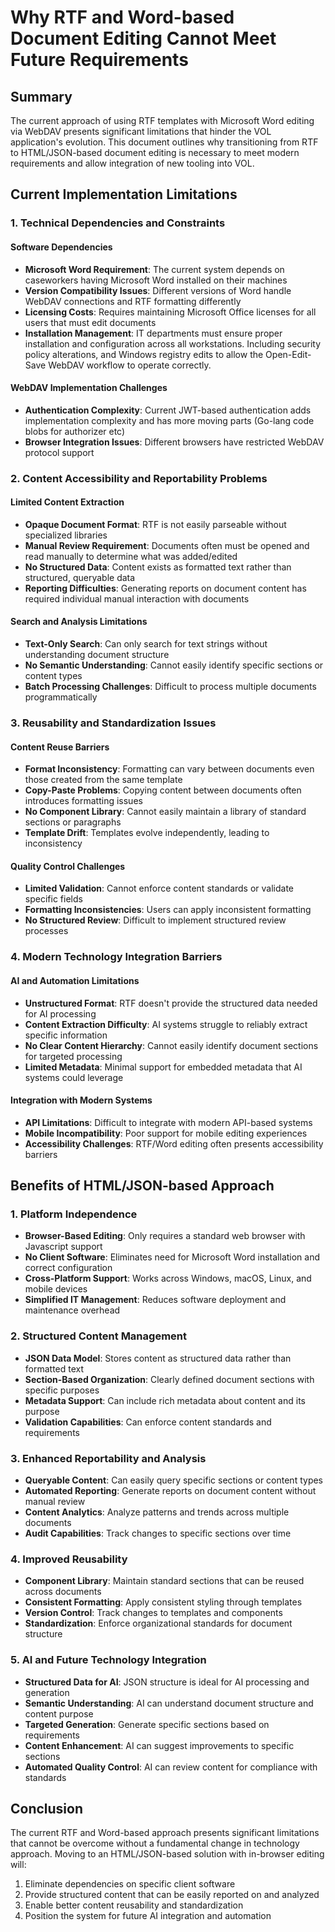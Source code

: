 # Why RTF and Word-based Document Editing Cannot Meet Future Requirements

## Summary

The current approach of using RTF templates with Microsoft Word editing via WebDAV presents significant limitations that hinder the VOL application's evolution. This document outlines why transitioning from RTF to HTML/JSON-based document editing is necessary to meet modern requirements and allow integration of new tooling into VOL.

## Current Implementation Limitations

### 1. Technical Dependencies and Constraints

#### Software Dependencies

-   **Microsoft Word Requirement**: The current system depends on caseworkers having Microsoft Word installed on their machines
-   **Version Compatibility Issues**: Different versions of Word handle WebDAV connections and RTF formatting differently
-   **Licensing Costs**: Requires maintaining Microsoft Office licenses for all users that must edit documents
-   **Installation Management**: IT departments must ensure proper installation and configuration across all workstations. Including security policy alterations, and Windows registry edits to allow the Open-Edit-Save WebDAV workflow to operate correctly.

#### WebDAV Implementation Challenges

-   **Authentication Complexity**: Current JWT-based authentication adds implementation complexity and has more moving parts (Go-lang code blobs for authorizer etc)
-   **Browser Integration Issues**: Different browsers have restricted WebDAV protocol support

### 2. Content Accessibility and Reportability Problems

#### Limited Content Extraction

-   **Opaque Document Format**: RTF is not easily parseable without specialized libraries
-   **Manual Review Requirement**: Documents often must be opened and read manually to determine what was added/edited
-   **No Structured Data**: Content exists as formatted text rather than structured, queryable data
-   **Reporting Difficulties**: Generating reports on document content has required individual manual interaction with documents

#### Search and Analysis Limitations

-   **Text-Only Search**: Can only search for text strings without understanding document structure
-   **No Semantic Understanding**: Cannot easily identify specific sections or content types
-   **Batch Processing Challenges**: Difficult to process multiple documents programmatically

### 3. Reusability and Standardization Issues

#### Content Reuse Barriers

-   **Format Inconsistency**: Formatting can vary between documents even those created from the same template
-   **Copy-Paste Problems**: Copying content between documents often introduces formatting issues
-   **No Component Library**: Cannot easily maintain a library of standard sections or paragraphs
-   **Template Drift**: Templates evolve independently, leading to inconsistency

#### Quality Control Challenges

-   **Limited Validation**: Cannot enforce content standards or validate specific fields
-   **Formatting Inconsistencies**: Users can apply inconsistent formatting
-   **No Structured Review**: Difficult to implement structured review processes

### 4. Modern Technology Integration Barriers

#### AI and Automation Limitations

-   **Unstructured Format**: RTF doesn't provide the structured data needed for AI processing
-   **Content Extraction Difficulty**: AI systems struggle to reliably extract specific information
-   **No Clear Content Hierarchy**: Cannot easily identify document sections for targeted processing
-   **Limited Metadata**: Minimal support for embedded metadata that AI systems could leverage

#### Integration with Modern Systems

-   **API Limitations**: Difficult to integrate with modern API-based systems
-   **Mobile Incompatibility**: Poor support for mobile editing experiences
-   **Accessibility Challenges**: RTF/Word editing often presents accessibility barriers

## Benefits of HTML/JSON-based Approach

### 1. Platform Independence

-   **Browser-Based Editing**: Only requires a standard web browser with Javascript support
-   **No Client Software**: Eliminates need for Microsoft Word installation and correct configuration
-   **Cross-Platform Support**: Works across Windows, macOS, Linux, and mobile devices
-   **Simplified IT Management**: Reduces software deployment and maintenance overhead

### 2. Structured Content Management

-   **JSON Data Model**: Stores content as structured data rather than formatted text
-   **Section-Based Organization**: Clearly defined document sections with specific purposes
-   **Metadata Support**: Can include rich metadata about content and its purpose
-   **Validation Capabilities**: Can enforce content standards and requirements

### 3. Enhanced Reportability and Analysis

-   **Queryable Content**: Can easily query specific sections or content types
-   **Automated Reporting**: Generate reports on document content without manual review
-   **Content Analytics**: Analyze patterns and trends across multiple documents
-   **Audit Capabilities**: Track changes to specific sections over time

### 4. Improved Reusability

-   **Component Library**: Maintain standard sections that can be reused across documents
-   **Consistent Formatting**: Apply consistent styling through templates
-   **Version Control**: Track changes to templates and components
-   **Standardization**: Enforce organizational standards for document structure

### 5. AI and Future Technology Integration

-   **Structured Data for AI**: JSON structure is ideal for AI processing and generation
-   **Semantic Understanding**: AI can understand document structure and content purpose
-   **Targeted Generation**: Generate specific sections based on requirements
-   **Content Enhancement**: AI can suggest improvements to specific sections
-   **Automated Quality Control**: AI can review content for compliance with standards

## Conclusion

The current RTF and Word-based approach presents significant limitations that cannot be overcome without a fundamental change in technology approach. Moving to an HTML/JSON-based solution with in-browser editing will:

1. Eliminate dependencies on specific client software
2. Provide structured content that can be easily reported on and analyzed
3. Enable better content reusability and standardization
4. Position the system for future AI integration and automation

